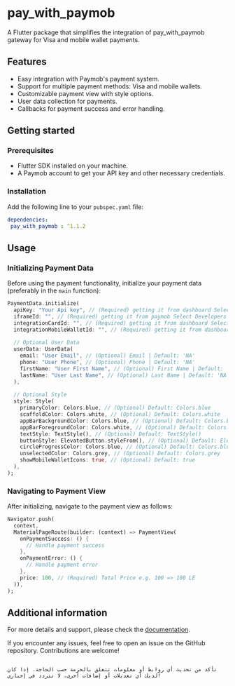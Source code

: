 
<!--
This README describes the package. If you publish this package to pub.dev,
this README's contents appear on the landing page for your package.

For information about how to write a good package README, see the guide for
[writing package pages](https://dart.dev/tools/pub/writing-package-pages).

For general information about developing packages, see the Dart guide for
[creating packages](https://dart.dev/guides/libraries/create-packages)
and the Flutter guide for
[developing packages and plugins](https://flutter.dev/to/develop-packages).
-->

# pay_with_paymob

A Flutter package that simplifies the integration of pay_with_paymob gateway for Visa and mobile wallet payments.

## Features

- Easy integration with Paymob's payment system.
- Support for multiple payment methods: Visa and mobile wallets.
- Customizable payment view with style options.
- User data collection for payments.
- Callbacks for payment success and error handling.

## Getting started

### Prerequisites

- Flutter SDK installed on your machine.
- A Paymob account to get your API key and other necessary credentials.

### Installation

Add the following line to your `pubspec.yaml` file:

```yaml
dependencies:
 pay_with_paymob : ^1.1.2  
```

## Usage

### Initializing Payment Data

Before using the payment functionality, initialize your payment data (preferably in the `main` function):

```dart
PaymentData.initialize(
  apiKey: "Your Api key", // (Required) getting it from dashboard Select Settings -> Account Info -> API Key
  iframeId: "", // (Required) getting it from paymob Select Developers -> iframes
  integrationCardId: "", // (Required) getting it from dashboard Select Developers -> Payment Integrations -> Online Card ID
  integrationMobileWalletId: "", // (Required) getting it from dashboard Select Developers -> Payment Integrations -> Mobile Wallet ID
  
  // Optional User Data
  userData: UserData(
    email: "User Email", // (Optional) Email | Default: 'NA'
    phone: "User Phone", // (Optional) Phone | Default: 'NA'
    firstName: "User First Name", // (Optional) First Name | Default: 'NA'
    lastName: "User Last Name", // (Optional) Last Name | Default: 'NA'
  ),
  
  // Optional Style
  style: Style(
    primaryColor: Colors.blue, // (Optional) Default: Colors.blue
    scaffoldColor: Colors.white, // (Optional) Default: Colors.white
    appBarBackgroundColor: Colors.blue, // (Optional) Default: Colors.blue
    appBarForegroundColor: Colors.white, // (Optional) Default: Colors.white
    textStyle: TextStyle(), // (Optional) Default: TextStyle()
    buttonStyle: ElevatedButton.styleFrom(), // (Optional) Default: ElevatedButton.styleFrom(...)
    circleProgressColor: Colors.blue, // (Optional) Default: Colors.blue
    unselectedColor: Colors.grey, // (Optional) Default: Colors.grey
    showMobileWalletIcons: true, // (Optional) Default: true
  ),
);
```

### Navigating to Payment View

After initializing, navigate to the payment view as follows:

```dart
Navigator.push(
  context,
  MaterialPageRoute(builder: (context) => PaymentView(
    onPaymentSuccess: () {
      // Handle payment success
    },
    onPaymentError: () {
      // Handle payment error
    },
    price: 100, // (Required) Total Price e.g. 100 => 100 LE
  )),
);
```

## Additional information

For more details and support, please check the [documentation](https://github.com/dev-KarimAhmed/paymob_payment_package).

If you encounter any issues, feel free to open an issue on the GitHub repository. Contributions are welcome!

```

تأكد من تحديث أي روابط أو معلومات تتعلق بالحزمة حسب الحاجة. إذا كان لديك أي تعديلات أو إضافات أخرى، لا تتردد في إخباري!
